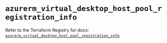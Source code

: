 # `azurerm_virtual_desktop_host_pool_registration_info`

Refer to the Terraform Registry for docs: [`azurerm_virtual_desktop_host_pool_registration_info`](https://registry.terraform.io/providers/hashicorp/azurerm/4.16.0/docs/resources/virtual_desktop_host_pool_registration_info).
